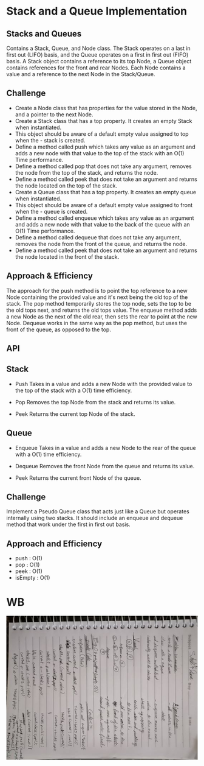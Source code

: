 # Stack and a Queue Implementation
## Stacks and Queues
Contains a Stack, Queue, and Node class. The Stack operates on a last in first out (LIFO) basis, and the Queue operates on a first in first out (FIFO) basis. A Stack object contains a reference to its top Node, a Queue object contains references for the front and rear Nodes. Each Node contains a value and a reference to the next Node in the Stack/Queue.

## Challenge
- Create a Node class that has properties for the value stored in the Node, and a pointer to the next Node.
- Create a Stack class that has a top property. It creates an empty Stack when instantiated.
- This object should be aware of a default empty value assigned to top when the - stack is created.
- Define a method called push which takes any value as an argument and adds a new node with that value to the top of the stack with an O(1) Time performance.
- Define a method called pop that does not take any argument, removes the node from the top of the stack, and returns the node.
- Define a method called peek that does not take an argument and returns the node located on the top of the stack.
- Create a Queue class that has a top property. It creates an empty queue when instantiated.
- This object should be aware of a default empty value assigned to front when the - queue is created.
- Define a method called enqueue which takes any value as an argument and adds a new node with that value to the back of the queue with an O(1) Time performance.
- Define a method called dequeue that does not take any argument, removes the node from the front of the queue, and returns the node.
- Define a method called peek that does not take an argument and returns the node located in the front of the stack.
## Approach & Efficiency
The approach for the push method is to point the top reference to a new Node containing the provided value and it's next being the old top of the stack. The pop method temporarily stores the top node, sets the top to be the old tops next, and returns the old tops value. The enqueue method adds a new Node as the next of the old rear, then sets the rear to point at the new Node. Dequeue works in the same way as the pop method, but uses the front of the queue, as opposed to the top.

## API
## **Stack**
- Push
Takes in a value and adds a new Node with the provided value to the top of the stack with a O(1) time efficiency.

- Pop
Removes the top Node from the stack and returns its value.

- Peek
Returns the current top Node of the stack.

## **Queue**
- Enqueue
Takes in a value and adds a new Node to the rear of the queue with a O(1) time efficiency.

- Dequeue
Removes the front Node from the queue and returns its value.

- Peek
Returns the current front Node of the queue.

## Challenge
Implement a Pseudo Queue class that acts just like a Queue but operates internally using two stacks. It should include an enqueue and dequeue method that work under the first in first out basis.

## Approach and Efficiency
* push : O(1)
* pop : O(1)
* peek : O(1)
* isEmpty : O(1)

# WB
![](assest/CC10.jpg)

